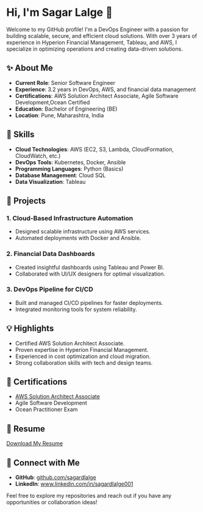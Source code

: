# Hi, I'm Sagar Lalge 👋

Welcome to my GitHub profile! I'm a DevOps Engineer with a passion for building scalable, secure, and efficient cloud solutions. With over 3 years of experience in Hyperion Financial Management, Tableau, and AWS, I specialize in optimizing operations and creating data-driven solutions.

## ✨ About Me
- **Current Role**: Senior Software Engineer
- **Experience**: 3.2 years in DevOps, AWS, and financial data management
- **Certifications**: AWS Solution Architect Associate, Agile Software Development,Ocean Certified
- **Education**: Bachelor of Engineering (BE)
- **Location**: Pune, Maharashtra, India

## 🚀 Skills
- **Cloud Technologies**: AWS (EC2, S3, Lambda, CloudFormation, CloudWatch, etc.)
- **DevOps Tools**: Kubernetes, Docker, Ansible
- **Programming Languages**: Python (Basics)
- **Database Management**: Cloud SQL
- **Data Visualization**: Tableau

## 🔧 Projects
### 1. **Cloud-Based Infrastructure Automation**
- Designed scalable infrastructure using AWS services.
- Automated deployments with Docker and Ansible.

### 2. **Financial Data Dashboards**
- Created insightful dashboards using Tableau and Power BI.
- Collaborated with UI/UX designers for optimal visualization.

### 3. **DevOps Pipeline for CI/CD**
- Built and managed CI/CD pipelines for faster deployments.
- Integrated monitoring tools for system reliability.

## 💡 Highlights
- Certified AWS Solution Architect Associate.
- Proven expertise in Hyperion Financial Management.
- Experienced in cost optimization and cloud migration.
- Strong collaboration skills with tech and design teams.

## 🔐 Certifications
- [AWS Solution Architect Associate](https://aws.amazon.com/certification/certified-solutions-architect-associate/)
- Agile Software Development
- Ocean Practitioner Exam

## 📄 Resume
[Download My Resume](https://github.com/sagardlalge/Devops_Resume.git)

## 🔗 Connect with Me
- **GitHub**: [github.com/sagardlalge](https://github.com/sagardlalge)
- **LinkedIn**: www.linkedin.com/in/sagardlalge001

Feel free to explore my repositories and reach out if you have any opportunities or collaboration ideas!


